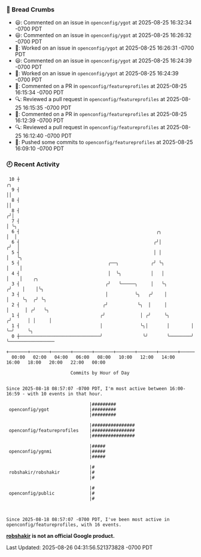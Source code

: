 ### 🍞 Bread Crumbs

 * 😃: Commented on an issue in `openconfig/ygot` at 2025-08-25 16:32:34 -0700 PDT
 * 😃: Commented on an issue in `openconfig/ygot` at 2025-08-25 16:26:32 -0700 PDT
 * 👀: Worked on an issue in `openconfig/ygot` at 2025-08-25 16:26:31 -0700 PDT
 * 😃: Commented on an issue in `openconfig/ygot` at 2025-08-25 16:24:39 -0700 PDT
 * 👀: Worked on an issue in `openconfig/ygot` at 2025-08-25 16:24:39 -0700 PDT
 * 💬: Commented on a PR in  `openconfig/featureprofiles` at 2025-08-25 16:15:34 -0700 PDT
 * 🔍: Reviewed a pull request in  `openconfig/featureprofiles` at 2025-08-25 16:15:35 -0700 PDT
 * 💬: Commented on a PR in  `openconfig/featureprofiles` at 2025-08-25 16:12:39 -0700 PDT
 * 🔍: Reviewed a pull request in  `openconfig/featureprofiles` at 2025-08-25 16:12:40 -0700 PDT
 * 🚢: Pushed some commits to `openconfig/featureprofiles` at 2025-08-25 16:09:10 -0700 PDT

### 🕘 Recent Activity
```
 10 ┼                                                                    ╭╮
  9 ┤                                                                    ││
  8 ┤                                                                    ││
  8 ┤                                                                   ╭╯│
  7 ┤                                                                   │ ╰╮
  6 ┤                                                   ╭╮              │  │
  6 ┤                                                  ╭╯│             ╭╯  │
  5 ┤                                                  │ │             │   ╰╮
  5 ┤                                 ╭──╮            ╭╯ ╰╮            │    │
  4 ┤                                 │  ╰╮           │   │            │    │    ╭╮
  3 ┤                                ╭╯   ╰─────╮     │   ╰╮          ╭╯    │    │╰╮
  3 ┤                                │          ╰╮   ╭╯    │          │     ╰╮  ╭╯ ╰╮
  2 ┤                               ╭╯           ╰╮  │     │          │      │ ╭╯   ╰╮
  1 ┤                              ╭╯             │ ╭╯     ╰╮        ╭╯      │ │     │
  1 ┤                              │              ╰╮│       │        │       ╰─╯     ╰╮
  0 ┼──────────────────────────────╯               ╰╯       ╰────────╯                ╰─────────────────
    +───────+───────+───────+───────+───────+───────+───────+───────+───────+───────+───────+───────+────
  00:00   02:00   04:00   06:00   08:00   10:00   12:00   14:00   16:00   18:00   20:00   22:00   00:00   

						Commits by Hour of Day


Since 2025-08-18 08:57:07 -0700 PDT, I'm most active between 16:00-16:59 - with 10 events in that hour.

```



```
                               |#########
 openconfig/ygot               |#########
                               |#########

                               |################
 openconfig/featureprofiles    |################
                               |################

                               |#####
 openconfig/ygnmi              |#####
                               |#####

                               |#
 robshakir/robshakir           |#
                               |#

                               |#
 openconfig/public             |#
                               |#



Since 2025-08-18 08:57:07 -0700 PDT, I've been most active in openconfig/featureprofiles, with 16 events.

```
**[robshakir](mailto:robjs@google.com) is not an official Google product.**  


Last Updated: 2025-08-26 04:31:56.521373828 -0700 PDT
